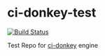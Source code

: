 ci-donkey-test
============

[![Build Status](http://scolvin.com/flaskci/status.svg)](http://scolvin.com/flaskci) 

Test Repo for [ci-donkey](https://github.com/samuelcolvin/ci-donkey) engine
